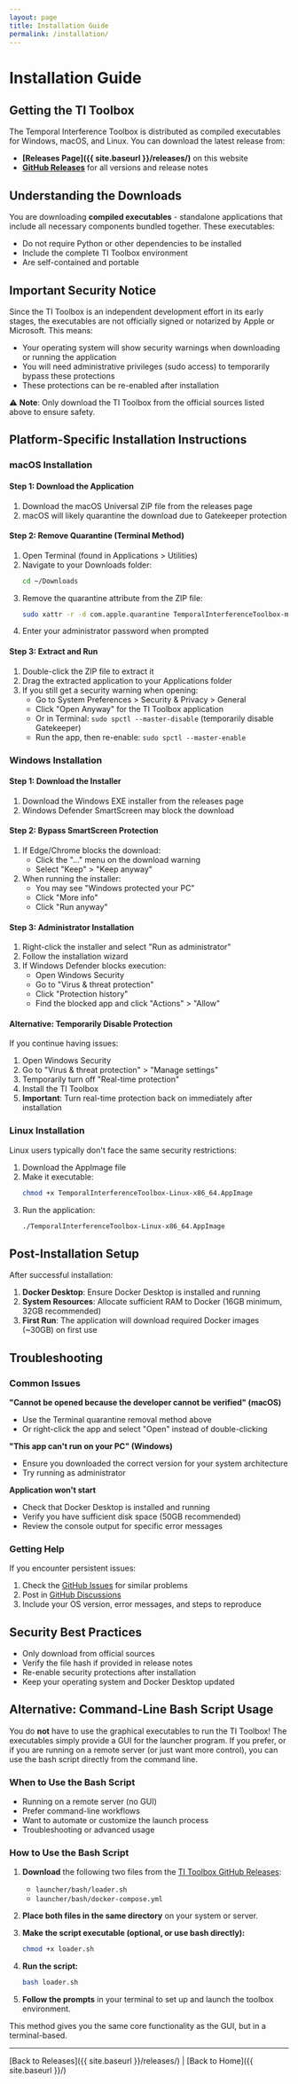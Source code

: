 ```yaml
---
layout: page
title: Installation Guide
permalink: /installation/
---
```


# Installation Guide

## Getting the TI Toolbox

The Temporal Interference Toolbox is distributed as compiled executables for Windows, macOS, and Linux. You can download the latest release from:

- **[Releases Page]({{ site.baseurl }}/releases/)** on this website
- **[GitHub Releases](https://github.com/idossha/TI-Toolbox/releases)** for all versions and release notes

## Understanding the Downloads

You are downloading **compiled executables** - standalone applications that include all necessary components bundled together. These executables:

- Do not require Python or other dependencies to be installed
- Include the complete TI Toolbox environment
- Are self-contained and portable

## Important Security Notice

Since the TI Toolbox is an independent development effort in its early stages, the executables are not officially signed or notarized by Apple or Microsoft. This means:

- Your operating system will show security warnings when downloading or running the application
- You will need administrative privileges (sudo access) to temporarily bypass these protections
- These protections can be re-enabled after installation

⚠️ **Note**: Only download the TI Toolbox from the official sources listed above to ensure safety.

## Platform-Specific Installation Instructions

### macOS Installation

#### Step 1: Download the Application
1. Download the macOS Universal ZIP file from the releases page
2. macOS will likely quarantine the download due to Gatekeeper protection

#### Step 2: Remove Quarantine (Terminal Method)
1. Open Terminal (found in Applications > Utilities)
2. Navigate to your Downloads folder:
   ```bash
   cd ~/Downloads
   ```
3. Remove the quarantine attribute from the ZIP file:
   ```bash
   sudo xattr -r -d com.apple.quarantine TemporalInterferenceToolbox-macOS-universal.zip
   ```
4. Enter your administrator password when prompted

#### Step 3: Extract and Run
1. Double-click the ZIP file to extract it
2. Drag the extracted application to your Applications folder
3. If you still get a security warning when opening:
   - Go to System Preferences > Security & Privacy > General
   - Click "Open Anyway" for the TI Toolbox application
   - Or in Terminal: `sudo spctl --master-disable` (temporarily disable Gatekeeper)
   - Run the app, then re-enable: `sudo spctl --master-enable`

### Windows Installation

#### Step 1: Download the Installer
1. Download the Windows EXE installer from the releases page
2. Windows Defender SmartScreen may block the download

#### Step 2: Bypass SmartScreen Protection
1. If Edge/Chrome blocks the download:
   - Click the "..." menu on the download warning
   - Select "Keep" > "Keep anyway"
2. When running the installer:
   - You may see "Windows protected your PC"
   - Click "More info"
   - Click "Run anyway"

#### Step 3: Administrator Installation
1. Right-click the installer and select "Run as administrator"
2. Follow the installation wizard
3. If Windows Defender blocks execution:
   - Open Windows Security
   - Go to "Virus & threat protection"
   - Click "Protection history"
   - Find the blocked app and click "Actions" > "Allow"

#### Alternative: Temporarily Disable Protection
If you continue having issues:
1. Open Windows Security
2. Go to "Virus & threat protection" > "Manage settings"
3. Temporarily turn off "Real-time protection"
4. Install the TI Toolbox
5. **Important**: Turn real-time protection back on immediately after installation

### Linux Installation

Linux users typically don't face the same security restrictions:

1. Download the AppImage file
2. Make it executable:
   ```bash
   chmod +x TemporalInterferenceToolbox-Linux-x86_64.AppImage
   ```
3. Run the application:
   ```bash
   ./TemporalInterferenceToolbox-Linux-x86_64.AppImage
   ```

## Post-Installation Setup

After successful installation:

1. **Docker Desktop**: Ensure Docker Desktop is installed and running
2. **System Resources**: Allocate sufficient RAM to Docker (16GB minimum, 32GB recommended)
3. **First Run**: The application will download required Docker images (~30GB) on first use

## Troubleshooting

### Common Issues

**"Cannot be opened because the developer cannot be verified" (macOS)**
- Use the Terminal quarantine removal method above
- Or right-click the app and select "Open" instead of double-clicking

**"This app can't run on your PC" (Windows)**
- Ensure you downloaded the correct version for your system architecture
- Try running as administrator

**Application won't start**
- Check that Docker Desktop is installed and running
- Verify you have sufficient disk space (50GB recommended)
- Review the console output for specific error messages

### Getting Help

If you encounter persistent issues:

1. Check the [GitHub Issues](https://github.com/idossha/TI-Toolbox/issues) for similar problems
2. Post in [GitHub Discussions](https://github.com/idossha/TI-Toolbox/discussions)
3. Include your OS version, error messages, and steps to reproduce

## Security Best Practices

- Only download from official sources
- Verify the file hash if provided in release notes
- Re-enable security protections after installation
- Keep your operating system and Docker Desktop updated

## Alternative: Command-Line Bash Script Usage

You do **not** have to use the graphical executables to run the TI Toolbox! The executables simply provide a GUI for the launcher program. If you prefer, or if you are running on a remote server (or just want more control), you can use the bash script directly from the command line.

### When to Use the Bash Script
- Running on a remote server (no GUI)
- Prefer command-line workflows
- Want to automate or customize the launch process
- Troubleshooting or advanced usage

### How to Use the Bash Script

1. **Download** the following two files from the [TI Toolbox GitHub Releases](https://github.com/idossha/TI-Toolbox/releases):
   - `launcher/bash/loader.sh`
   - `launcher/bash/docker-compose.yml`

2. **Place both files in the same directory** on your system or server.

3. **Make the script executable (optional, or use bash directly):**
   ```bash
   chmod +x loader.sh
   ```

4. **Run the script:**
   ```bash
   bash loader.sh
   ```

5. **Follow the prompts** in your terminal to set up and launch the toolbox environment.

This method gives you the same core functionality as the GUI, but in a terminal-based.

---

[Back to Releases]({{ site.baseurl }}/releases/) | [Back to Home]({{ site.baseurl }}/) 